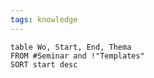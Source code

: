 ```yaml
---
tags: knowledge
---
```

```dataview
table Wo, Start, End, Thema
FROM #Seminar and !"Templates"
SORT start desc
```